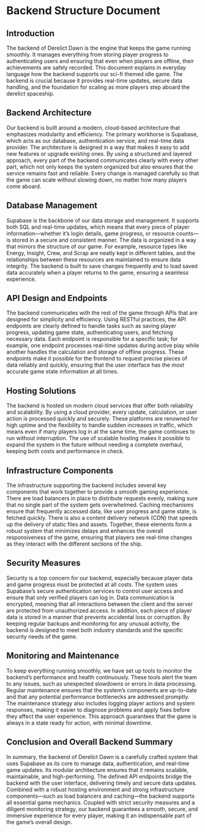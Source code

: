 # Backend Structure Document

## Introduction

The backend of Derelict Dawn is the engine that keeps the game running smoothly. It manages everything from storing player progress to authenticating users and ensuring that even when players are offline, their achievements are safely recorded. This document explains in everyday language how the backend supports our sci-fi themed idle game. The backend is crucial because it provides real-time updates, secure data handling, and the foundation for scaling as more players step aboard the derelict spaceship.

## Backend Architecture

Our backend is built around a modern, cloud-based architecture that emphasizes modularity and efficiency. The primary workhorse is Supabase, which acts as our database, authentication service, and real-time data provider. The architecture is designed in a way that makes it easy to add new features or upgrade existing ones. By using a structured and layered approach, every part of the backend communicates clearly with every other part, which not only keeps the system organized but also ensures that the service remains fast and reliable. Every change is managed carefully so that the game can scale without slowing down, no matter how many players come aboard.

## Database Management

Supabase is the backbone of our data storage and management. It supports both SQL and real-time updates, which means that every piece of player information—whether it’s login details, game progress, or resource counts—is stored in a secure and consistent manner. The data is organized in a way that mirrors the structure of our game. For example, resource types like Energy, Insight, Crew, and Scrap are neatly kept in different tables, and the relationships between these resources are maintained to ensure data integrity. The backend is built to save changes frequently and to load saved data accurately when a player returns to the game, ensuring a seamless experience.

## API Design and Endpoints

The backend communicates with the rest of the game through APIs that are designed for simplicity and efficiency. Using RESTful practices, the API endpoints are clearly defined to handle tasks such as saving player progress, updating game state, authenticating users, and fetching necessary data. Each endpoint is responsible for a specific task; for example, one endpoint processes real-time updates during active play while another handles the calculation and storage of offline progress. These endpoints make it possible for the frontend to request precise pieces of data reliably and quickly, ensuring that the user interface has the most accurate game state information at all times.

## Hosting Solutions

The backend is hosted on modern cloud services that offer both reliability and scalability. By using a cloud provider, every update, calculation, or user action is processed quickly and securely. These platforms are renowned for high uptime and the flexibility to handle sudden increases in traffic, which means even if many players log in at the same time, the game continues to run without interruption. The use of scalable hosting makes it possible to expand the system in the future without needing a complete overhaul, keeping both costs and performance in check.

## Infrastructure Components

The infrastructure supporting the backend includes several key components that work together to provide a smooth gaming experience. There are load balancers in place to distribute requests evenly, making sure that no single part of the system gets overwhelmed. Caching mechanisms ensure that frequently accessed data, like user progress and game state, is fetched quickly. There is also a content delivery network (CDN) that speeds up the delivery of static files and assets. Together, these elements form a robust system that minimizes delays and enhances the overall responsiveness of the game, ensuring that players see real-time changes as they interact with the different sections of the ship.

## Security Measures

Security is a top concern for our backend, especially because player data and game progress must be protected at all costs. The system uses Supabase’s secure authentication services to control user access and ensure that only verified players can log in. Data communication is encrypted, meaning that all interactions between the client and the server are protected from unauthorized access. In addition, each piece of player data is stored in a manner that prevents accidental loss or corruption. By keeping regular backups and monitoring for any unusual activity, the backend is designed to meet both industry standards and the specific security needs of the game.

## Monitoring and Maintenance

To keep everything running smoothly, we have set up tools to monitor the backend’s performance and health continuously. These tools alert the team to any issues, such as unexpected slowdowns or errors in data processing. Regular maintenance ensures that the system’s components are up-to-date and that any potential performance bottlenecks are addressed promptly. The maintenance strategy also includes logging player actions and system responses, making it easier to diagnose problems and apply fixes before they affect the user experience. This approach guarantees that the game is always in a state ready for action, with minimal downtime.

## Conclusion and Overall Backend Summary

In summary, the backend of Derelict Dawn is a carefully crafted system that uses Supabase as its core to manage data, authentication, and real-time game updates. Its modular architecture ensures that it remains scalable, maintainable, and high-performing. The defined API endpoints bridge the backend with the user interface, delivering timely and secure data updates. Combined with a robust hosting environment and strong infrastructure components—such as load balancers and caching—the backend supports all essential game mechanics. Coupled with strict security measures and a diligent monitoring strategy, our backend guarantees a smooth, secure, and immersive experience for every player, making it an indispensable part of the game’s overall design.
